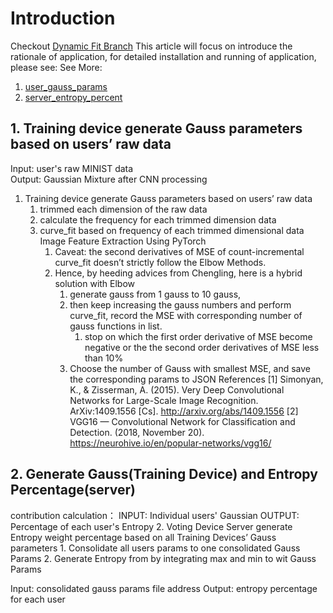# Introduction

Checkout [Dynamic Fit Branch](https://github.com/SheldonHH/KL_Divergence/tree/dynamic)
This article will focus on introduce the rationale of application, for detailed installation and running of application, please see:
See More:

1. [user_gauss_params](user_gauss_params/README.md)
2. [server_entropy_percent](server_entropy_percent/README.md)

## 1. Training device generate Gauss parameters based on users’ raw data

Input: user's raw MINIST data  
Output: Gaussian Mixture after CNN processing

1. Training device generate Gauss parameters based on users’ raw data
    1. trimmed each dimension of the raw data
    2. calculate the frequency for each trimmed dimension data
    3. curve_fit based on frequency of each trimmed dimensional data
    Image Feature Extraction Using PyTorch
        1. Caveat: the second derivatives of MSE of count-incremental curve_fit doesn’t strictly follow the Elbow Methods.
        2. Hence, by heeding advices from Chengling, here is a hybrid solution with Elbow
            1. generate gauss from 1 gauss to 10 gauss,
            2. then keep increasing the gauss numbers and perform curve_fit, record the MSE with corresponding number of gauss functions in list.
                1. stop on which the first order derivative of MSE become negative or the the second order derivatives of MSE less than 10%
            3. Choose the number of Gauss with smallest MSE, and save the corresponding params to JSON
References
[1] Simonyan, K., & Zisserman, A. (2015). Very Deep Convolutional Networks for Large-Scale Image Recognition. ArXiv:1409.1556 [Cs]. <http://arxiv.org/abs/1409.1556>
[2] VGG16 — Convolutional Network for Classification and Detection. (2018, November 20). <https://neurohive.io/en/popular-networks/vgg16/>

## 2. Generate Gauss(Training Device) and Entropy Percentage(server)

contribution calculation：
INPUT: Individual users' Gaussian
OUTPUT: Percentage of each user's Entropy
2.  Voting Device Server generate Entropy weight percentage based on all Training Devices’ Gauss parameters
    1. Consolidate all users params to one consolidated Gauss Params
    2. Generate Entropy from by integrating max and min to wit Gauss Params

Input: consolidated gauss params file address
Output: entropy percentage for each user
